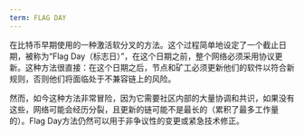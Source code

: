 ```yaml
---
term: FLAG DAY
---
```


在比特币早期使用的一种激活软分叉的方法。这个过程简单地设定了一个截止日期，被称为“Flag Day（标志日）”，在这个日期之前，整个网络必须采用协议更新。这种方法很直接：在这个日期之后，节点和矿工必须更新他们的软件以符合新规则，否则他们将面临处于不兼容链上的风险。

然而，如今这种方法非常冒险，因为它需要社区内部的大量协调和共识，如果没有这些，网络可能会经历分裂，且更新的链可能不是最长的（累积了最多工作量的）。Flag Day方法仍然可以用于非争议性的变更或紧急技术修正。